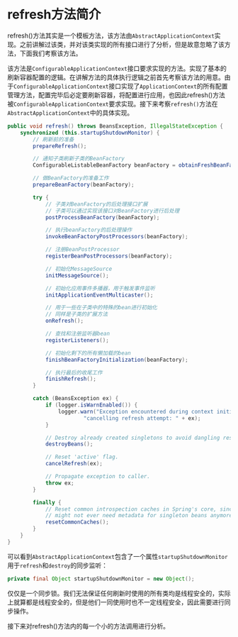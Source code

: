 # refresh方法简介

refresh()方法其实是一个模板方法，该方法由`AbstractApplicationContext`实现。之前讲解过该类，并对该类实现的所有接口进行了分析，但是故意忽略了该方法，下面我们考察该方法。

该方法是`ConfigurableApplicationContext`接口要求实现的方法。实现了基本的刷新容器配置的逻辑。在讲解方法的具体执行逻辑之前首先考察该方法的用意。由于`ConfigurableApplicationContext`接口实现了`ApplicationContext`的所有配置管理方法，配置完毕后必定要刷新容器，将配置进行应用，也因此refresh()方法被`ConfigurableApplicationContext`要求实现。接下来考察`refresh()`方法在`AbstractApplicationContext`中的具体实现。

```java
public void refresh() throws BeansException, IllegalStateException {
    synchronized (this.startupShutdownMonitor) {
        // 刷新前的准备
        prepareRefresh();

        // 通知子类刷新子类的BeanFactory
        ConfigurableListableBeanFactory beanFactory = obtainFreshBeanFactory();

        // 做BeanFactory的准备工作
        prepareBeanFactory(beanFactory);

        try {
            // 子类对BeanFactory的后处理接口扩展
            // 子类可以通过实现该接口对BeanFactory进行后处理
            postProcessBeanFactory(beanFactory);

            // 执行beanFactory的后处理操作
            invokeBeanFactoryPostProcessors(beanFactory);

            // 注册BeanPostProcessor
            registerBeanPostProcessors(beanFactory);

            // 初始化MessageSource
            initMessageSource();

            // 初始化应用事件多播器，用于触发事件监听
            initApplicationEventMulticaster();

            // 用于一些在子类中的特殊的bean进行初始化
            // 同样是子类的扩展方法
            onRefresh();

            // 查找和注册监听器bean
            registerListeners();

            // 初始化剩下的所有懒加载的bean
            finishBeanFactoryInitialization(beanFactory);

            // 执行最后的收尾工作
            finishRefresh();
        }

        catch (BeansException ex) {
            if (logger.isWarnEnabled()) {
                logger.warn("Exception encountered during context initialization - " +
                        "cancelling refresh attempt: " + ex);
            }

            // Destroy already created singletons to avoid dangling resources.
            destroyBeans();

            // Reset 'active' flag.
            cancelRefresh(ex);

            // Propagate exception to caller.
            throw ex;
        }

        finally {
            // Reset common introspection caches in Spring's core, since we
            // might not ever need metadata for singleton beans anymore...
            resetCommonCaches();
        }
    }
}
```

可以看到`AbstractApplicationContext`包含了一个属性`startupShutdownMonitor`用于`refresh`和`destroy`的同步监听：

```java
private final Object startupShutdownMonitor = new Object();
```

仅仅是一个同步锁。我们无法保证任何刷新时使用的所有类均是线程安全的，实际上就算都是线程安全的，但是他们一同使用时也不一定线程安全，因此需要进行同步操作。

接下来对refresh()方法内的每一个小的方法调用进行分析。
